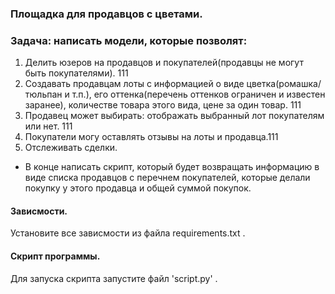 ### Площадка для продавцов с цветами.

### Задача: написать модели, которые позволят:
1. Делить юзеров на продавцов и покупателей(продавцы не могут быть покупателями). 111
2. Создавать продавцам лоты с информацией о виде цветка(ромашка/тюльпан и т.п.), его оттенка(перечень оттенков ограничен и известен заранее), количестве товара этого вида, цене за один товар. 111
3. Продавец может выбирать: отображать выбранный лот покупателям или нет. 111
4. Покупатели могу оставлять отзывы на лоты и продавца.111
5. Отслеживать сделки.

- В конце написать скрипт, который будет возвращать информацию в виде списка продавцов с перечнем покупателей, которые делали покупку у этого продавца и общей суммой покупок.

#### Зависмости.
Установите все зависмости из файла requirements.txt .

#### Скрипт программы.
Для запуска скрипта запустите файл 'script.py' .